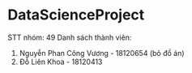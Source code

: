 # DataScienceProject

STT nhóm: 49
Danh sách thành viên:
1. Nguyễn Phan Công Vương - 18120654 (bỏ đồ án)
2. Đỗ Liên Khoa - 18120413
